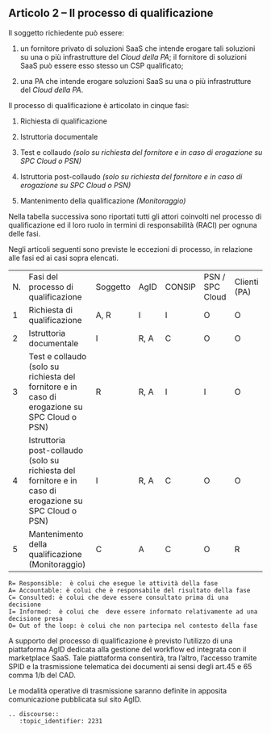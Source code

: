 ## Articolo 2 – Il processo di qualificazione

Il soggetto richiedente può essere:

1. un fornitore privato di soluzioni SaaS che intende erogare tali soluzioni su
   una o più infrastrutture del *Cloud della PA*; il fornitore di soluzioni
   SaaS può essere esso stesso un CSP qualificato;

2. una PA che intende erogare soluzioni SaaS su una o più infrastrutture del
   *Cloud della PA*.


Il processo di qualificazione è articolato in cinque fasi:

1. Richiesta di qualificazione

2. Istruttoria documentale

3. Test e collaudo *(solo su richiesta del fornitore e in caso di erogazione su SPC Cloud o PSN)*

4. Istruttoria post-collaudo *(solo su richiesta del fornitore e in caso di erogazione su SPC Cloud o PSN)*

5. Mantenimento della qualificazione *(Monitoraggio)*

Nella tabella successiva sono riportati tutti gli attori coinvolti nel processo
di qualificazione ed il loro ruolo in termini di responsabilità (RACI) per
ognuna delle fasi.

Negli articoli seguenti sono previste le eccezioni di processo, in relazione
alle fasi ed ai casi sopra elencati.

<table>
  <tr>
    <td>N.</td>
    <td>Fasi del processo di qualificazione</td>
    <td>Soggetto</td>
    <td>AgID</td>
    <td>CONSIP</td>
    <td>PSN / SPC Cloud</td>
    <td>Clienti (PA)</td>
  </tr>
  <tr>
    <td>1</td>
    <td>Richiesta di qualificazione</td>
    <td>A, R</td>
    <td>I</td>
    <td>I</td>
    <td>O</td>
    <td>O</td>
  </tr>
  <tr>
    <td>2</td>
    <td>Istruttoria documentale</td>
    <td>I</td>
    <td>R, A</td>
    <td>C</td>
    <td>O</td>
    <td>O</td>
  </tr>
  <tr>
    <td>3</td>
    <td>Test e collaudo (solo su richiesta del fornitore e in caso di
        erogazione su SPC Cloud o PSN)
    </td>
    <td>R</td>
    <td>R, A</td>
    <td>I</td>
    <td>I</td>
    <td>O</td>
  </tr>
  <tr>
    <td>4</td>
    <td>Istruttoria post-collaudo (solo su richiesta del fornitore e in caso di
        erogazione su SPC Cloud o PSN)
    </td>
    <td>I</td>
    <td>R, A</td>
    <td>C</td>
    <td>O</td>
    <td>O</td>
  </tr>
  <tr>
    <td>5</td>
    <td>Mantenimento della qualificazione (Monitoraggio)</td>
    <td>C</td>
    <td>A</td>
    <td>C</td>
    <td>O</td>
    <td>R</td>
  </tr>
</table>

```
R= Responsible:  è colui che esegue le attività della fase
A= Accountable: è colui che è responsabile del risultato della fase
C= Consulted: è colui che deve essere consultato prima di una decisione
I= Informed:  è colui che  deve essere informato relativamente ad una decisione presa
O= Out of the loop: è colui che non partecipa nel contesto della fase
```

A supporto del processo di qualificazione è previsto l’utilizzo di una
piattaforma AgID dedicata alla gestione del workflow ed integrata con il
marketplace SaaS. Tale piattaforma consentirà, tra l’altro, l’accesso tramite
SPID e la trasmissione telematica dei documenti ai sensi degli art.45 e 65
comma 1/b del CAD.

Le modalità operative di trasmissione saranno definite in apposita
comunicazione pubblicata sul sito AgID.

```eval_rst
.. discourse::
   :topic_identifier: 2231
```
